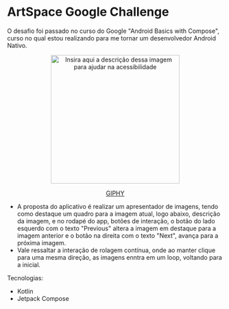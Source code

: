 # ArtSpace Google Challenge
O desafio foi passado no curso do Google "Android Basics with Compose", curso no qual estou realizando para me tornar um desenvolvedor Android Nativo.

<div align='center'>

<img src="https://github.com/DevMarlonR/ArtSpace-GoogleChallenge/assets/150947803/7e759ee8-d9cb-48f3-a42f-af5fcd30b989" alt="Insira aqui a descrição dessa imagem para ajudar na acessibilidade" width="300"/>

<p><a href="https://giphy.com/gifs/GDevs-android-developer-summit-TGWjGKJ67q0UcWMWN8">GIPHY</a></p>

</div>

- A proposta do aplicativo é realizar um apresentador de imagens, tendo como destaque um quadro para a imagem atual, logo abaixo, descrição da imagem, e no rodapé do app, botões de interação, o botão do lado esquerdo com o texto "Previous" altera a imagem em destaque para a imagem anterior e o botão na direita com o texto "Next", avança para a próxima imagem.
- Vale ressaltar a interação de rolagem contínua, onde ao manter clique para uma mesma direção, as imagens enntra em um loop, voltando para a inicial.

Tecnologias:
- Kotlin
- Jetpack Compose